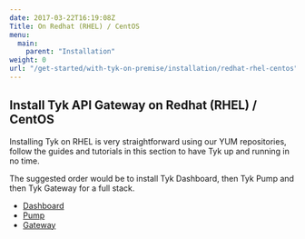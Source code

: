 ```yaml
---
date: 2017-03-22T16:19:08Z
Title: On Redhat (RHEL) / CentOS
menu:
  main:
    parent: "Installation"
weight: 0
url: "/get-started/with-tyk-on-premise/installation/redhat-rhel-centos"
---
```


## Install Tyk API Gateway on Redhat (RHEL) / CentOS

Installing Tyk on RHEL is very straightforward using our YUM repositories, follow the guides and tutorials in this section to have Tyk up and running in no time.

The suggested order would be to install Tyk Dashboard, then Tyk Pump and then Tyk Gateway for a full stack.

* [Dashboard][2]
* [Pump][1]
* [Gateway][3]

[1]: /docs/get-started/with-tyk-on-premise/installation/redhat-rhel-centos/analytics-pump
[2]: /docs/get-started/with-tyk-on-premise/installation/redhat-rhel-centos/dashboard
[3]: /docs/get-started/with-tyk-on-premise/installation/redhat-rhel-centos/gateway